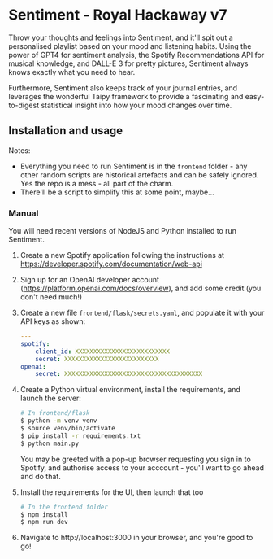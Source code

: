 # Sentiment - Royal Hackaway v7

Throw your thoughts and feelings into Sentiment, and it'll spit out a personalised playlist based on your mood and listening habits. Using the power of GPT4 for sentiment analysis, the Spotify Recommendations API for musical knowledge, and DALL-E 3 for pretty pictures, Sentiment always knows exactly what you need to hear. 

Furthermore, Sentiment also keeps track of your journal entries, and leverages the wonderful Taipy framework to provide a fascinating and easy-to-digest statistical insight into how your mood changes over time.


## Installation and usage
Notes:
 - Everything you need to run Sentiment is in the `frontend` folder - any other random scripts are historical artefacts and can be safely ignored. Yes the repo is a mess - all part of the charm.
 - There'll be a script to simplify this at some point, maybe...

### Manual
You will need recent versions of NodeJS and Python installed to run Sentiment.

 1. Create a new Spotify application following the instructions at https://developer.spotify.com/documentation/web-api
 2. Sign up for an OpenAI developer account (https://platform.openai.com/docs/overview), and add some credit (you don't need much!)
 3. Create a new file `frontend/flask/secrets.yaml`, and populate it with your API keys as shown:
	```yaml
	---
	spotify:
	    client_id: XXXXXXXXXXXXXXXXXXXXXXXXXX
	    secret: XXXXXXXXXXXXXXXXXXXXXXXXXX
	openai:
	    secret: XXXXXXXXXXXXXXXXXXXXXXXXXXXXXXXXXXXXXX
	 ```

4. Create a Python virtual environment, install the requirements, and launch the server:
	```bash
	# In frontend/flask
	$ python -m venv venv
	$ source venv/bin/activate
	$ pip install -r requirements.txt
	$ python main.py
	```
	You may be greeted with a pop-up browser requesting you sign in to Spotify, and authorise access to your acccount - you'll want to go ahead and do that.
5. Install the requirements for the UI, then launch that too
	```bash
	# In the frontend folder
	$ npm install
	$ npm run dev
	```
6. Navigate to http://localhost:3000 in your browser, and you're good to go!